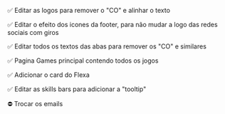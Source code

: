 ✅ Editar as logos para remover o "CO" e alinhar o texto

✅ Editar o efeito dos icones da footer, para não mudar a logo das redes sociais com giros

✅ Editar todos os textos das abas para remover os "CO" e similares

✅ Pagina Games principal contendo todos os jogos

✅ Adicionar o card do Flexa

✅ Editar as skills bars para adicionar a "tooltip" 

⛔️ Trocar os emails

